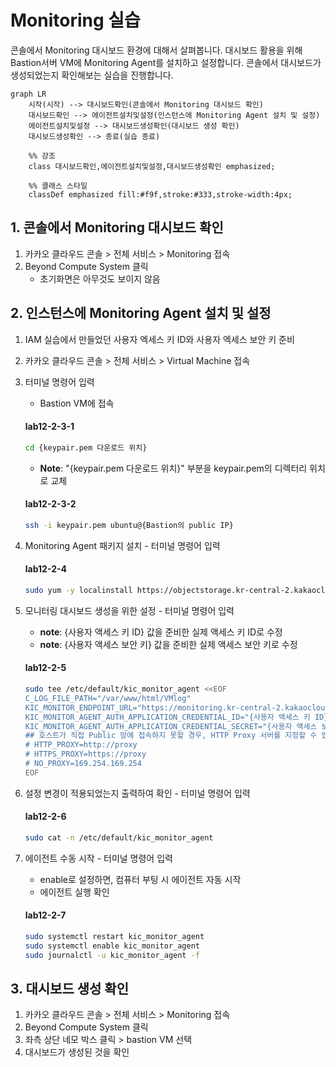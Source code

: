 # Monitoring 실습

콘솔에서 Monitoring 대시보드 환경에 대해서 살펴봅니다. 대시보드 활용을 위해 Bastion서버 VM에 Monitoring Agent를 설치하고 설정합니다. 콘솔에서 대시보드가 생성되었는지 확인해보는 실습을 진행합니다.
```mermaid
graph LR
    시작(시작) --> 대시보드확인(콘솔에서 Monitoring 대시보드 확인)
    대시보드확인 --> 에이전트설치및설정(인스턴스에 Monitoring Agent 설치 및 설정)
    에이전트설치및설정 --> 대시보드생성확인(대시보드 생성 확인)
    대시보드생성확인 --> 종료(실습 종료)

    %% 강조
    class 대시보드확인,에이전트설치및설정,대시보드생성확인 emphasized;
    
    %% 클래스 스타일
    classDef emphasized fill:#f9f,stroke:#333,stroke-width:4px;
```

## 1. 콘솔에서 Monitoring 대시보드 확인


1. 카카오 클라우드 콘솔 > 전체 서비스 > Monitoring 접속
2. Beyond Compute System 클릭
    - 초기화면은 아무것도 보이지 않음

## 2. 인스턴스에 Monitoring Agent 설치 및 설정


1. IAM 실습에서 만들었던 사용자 엑세스 키 ID와 사용자 엑세스 보안 키 준비
2. 카카오 클라우드 콘솔 > 전체 서비스 > Virtual Machine 접속
3. 터미널 명령어 입력
    - Bastion VM에 접속

    #### **lab12-2-3-1**
    ```bash
    cd {keypair.pem 다운로드 위치}
    ```
    - **Note**: "{keypair.pem 다운로드 위치}" 부분을 keypair.pem의 디렉터리 위치로 교체

    #### **lab12-2-3-2**
    ```bash 
    ssh -i keypair.pem ubuntu@{Bastion의 public IP}
    ```

4. Monitoring Agent 패키지 설치 - 터미널 명령어 입력

    #### **lab12-2-4**
    ```bash
    sudo yum -y localinstall https://objectstorage.kr-central-2.kakaocloud.com/v1/52867b7dc99d45fb808b5bc874cb5b79/kic-monitoring-agent/package/kic_monitor_agent-0.9.5.x86_64.rpm
    ```
5. 모니터링 대시보드 생성을 위한 설정 - 터미널 명령어 입력
    - **note**: {사용자 액세스 키 ID} 값을 준비한 실제 액세스 키 ID로 수정
    - **note**: {사용자 액세스 보안 키} 값을 준비한 실제 액세스 보안 키로 수정

    #### **lab12-2-5**
    ```bash
    sudo tee /etc/default/kic_monitor_agent <<EOF
    C_LOG_FILE_PATH="/var/www/html/VMlog"
    KIC_MONITOR_ENDPOINT_URL="https://monitoring.kr-central-2.kakaocloud.com"
    KIC_MONITOR_AGENT_AUTH_APPLICATION_CREDENTIAL_ID="{사용자 액세스 키 ID}"
    KIC_MONITOR_AGENT_AUTH_APPLICATION_CREDENTIAL_SECRET="{사용자 액세스 보안 키}"
    ## 호스트가 직접 Public 망에 접속하지 못할 경우, HTTP Proxy 서버를 지정할 수 있습니다.
    # HTTP_PROXY=http://proxy
    # HTTPS_PROXY=https://proxy
    # NO_PROXY=169.254.169.254
    EOF
    ```
6. 설정 변경이 적용되었는지 출력하여 확인 - 터미널 명령어 입력

    #### **lab12-2-6**
    ```bash
    sudo cat -n /etc/default/kic_monitor_agent
    ```
7. 에이전트 수동 시작 - 터미널 명령어 입력
    - enable로 설정하면, 컴퓨터 부팅 시 에이전트 자동 시작
    - 에이전트 실행 확인

    #### **lab12-2-7**
    ```bash
    sudo systemctl restart kic_monitor_agent 
    sudo systemctl enable kic_monitor_agent 
    sudo journalctl -u kic_monitor_agent -f
    ```

## 3. 대시보드 생성 확인


1. 카카오 클라우드 콘솔 > 전체 서비스 > Monitoring 접속
2. Beyond Compute System 클릭
3. 좌측 상단 네모 박스 클릭 > bastion VM 선택
4. 대시보드가 생성된 것을 확인
